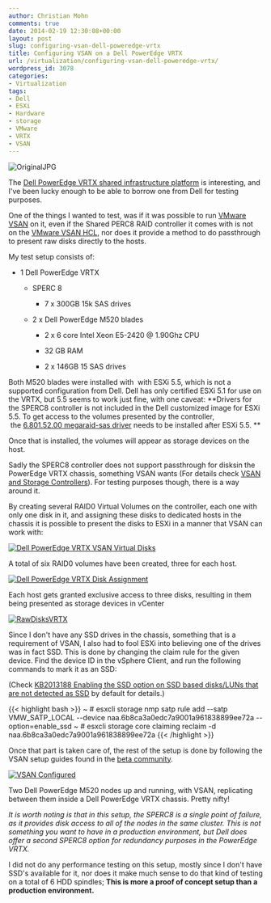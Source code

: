 ```yaml
---
author: Christian Mohn
comments: true
date: 2014-02-19 12:30:08+00:00
layout: post
slug: configuring-vsan-dell-poweredge-vrtx
title: Configuring VSAN on a Dell PowerEdge VRTX
url: /virtualization/configuring-vsan-dell-poweredge-vrtx/
wordpress_id: 3078
categories:
- Virtualization
tags:
- Dell
- ESXi
- Hardware
- storage
- VMware
- VRTX
- VSAN
---
```


![OriginalJPG](/img/OriginalJPG.jpeg)

The [Dell PowerEdge VRTX shared infrastructure platform](http://www.dell.com/us/business/p/poweredge-vrtx/pd) is interesting, and I've been lucky enough to be able to borrow one from Dell for testing purposes.

One of the things I wanted to test, was if it was possible to run [VMware VSAN](http://www.vmware.com/products/virtual-san) on it, even if the Shared PERC8 RAID controller it comes with is not on the [VMware VSAN HCL](http://www.vmware.com/resources/compatibility/search.php), nor does it provide a method to do passthrough to present raw disks directly to the hosts.

<!--more-->


My test setup consists of:





  * 1 Dell PowerEdge VRTX


    * SPERC 8


      * 7 x 300GB 15k SAS drives





    * 2 x Dell PowerEdge M520 blades


      * 2 x 6 core Intel Xeon E5-2420 @ 1.90Ghz CPU


      * 32 GB RAM


      * 2 x 146GB 15 SAS drives









Both M520 blades were installed with  with ESXi 5.5, which is not a supported configuration from Dell. Dell has only certified ESXi 5.1 for use on the VRTX, but 5.5 seems to work just fine, with one caveat: **Drivers for the SPERC8 controller is not included in the Dell customized image for ESXi 5.5. To get access to the volumes presented by the controller,  the [6.801.52.00 megaraid-sas driver](http://www.vmware.com/resources/compatibility/detail.php?deviceCategory=io&productid=34775&deviceCategory=io&keyword=shared&page=1&display_interval=10&sortColumn=Partner&sortOrder=Asc) needs to be installed after ESXi 5.5. **

Once that is installed, the volumes will appear as storage devices on the host.

Sadly the SPERC8 controller does not support passthrough for disksin the PowerEdge VRTX chassis, something VSAN wants (For details check [VSAN and Storage Controllers](https://blogs.vmware.com/vsphere/2013/09/vsan-and-storage-controllers.html)). For testing purposes though, there is a way around it.

By creating several RAID0 Virtual Volumes on the controller, each one with only one disk in it, and assigning these disks to dedicated hosts in the chassis it is possible to present the disks to ESXi in a manner that VSAN can work with:



[![Dell PowerEdge VRTX VSAN Virtual Disks](/img/CMC-FLBNZY1-Manage-Virtual-Disks-2014-02-18-13-14-41-2014-02-18-13-14-43-1024x489.png)](/img/CMC-FLBNZY1-Manage-Virtual-Disks-2014-02-18-13-14-41-2014-02-18-13-14-43.png)



A total of six RAID0 volumes have been created, three for each host.



[![Dell PowerEdge VRTX Disk Assignment](/img/CMC-FLBNZY1-Assign-Virtual-Disks-2014-02-18-13-15-45-2014-02-18-13-15-47-1024x489.png)](/img/CMC-FLBNZY1-Assign-Virtual-Disks-2014-02-18-13-15-45-2014-02-18-13-15-47.png)



Each host gets granted exclusive access to three disks, resulting in them being presented as storage devices in vCenter



[![RawDisksVRTX](/img/RawDisksVRTX.png)](/img/RawDisksVRTX.png)



Since I don't have any SSD drives in the chassis, something that is a requirement of VSAN, I also had to fool ESXi into believing one of the drives was in fact SSD. This is done by changing the claim rule for the given device. Find the device ID in the vSphere Client, and run the following commands to mark it as an SSD:

(Check [KB2013188 Enabling the SSD option on SSD based disks/LUNs that are not detected as SSD](http://kb.vmware.com/selfservice/microsites/search.do?language=en_US&cmd=displayKC&externalId=2013188) by default for details.)

{{< highlight bash >}}
~ # esxcli storage nmp satp rule add --satp VMW_SATP_LOCAL --device naa.6b8ca3a0edc7a9001a961838899ee72a --option=enable_ssd
~ # esxcli storage core claiming reclaim -d naa.6b8ca3a0edc7a9001a961838899ee72a
{{< /highlight >}}

Once that part is taken care of, the rest of the setup is done by following the VSAN setup guides found in the [beta community](http://www.vsanbeta.com/).



[![VSAN Configured](/img/New-Document-Royal-TSX-2014-02-19-12-27-47-2014-02-19-12-27-50.png)](/img/New-Document-Royal-TSX-2014-02-19-12-27-47-2014-02-19-12-27-50.png)



Two Dell PowerEdge M520 nodes up and running, with VSAN, replicating between them inside a Dell PowerEdge VRTX chassis. Pretty nifty!

_It is worth noting is that in this setup, the SPERC8 is a single point of failure, as it provides disk access to all of the nodes in the same cluster. This is not something you want to have in a production environment, but Dell does offer a second SPERC8 option for redundancy purposes in the PowerEdge VRTX._

I did not do any performance testing on this setup, mostly since I don't have SSD's available for it, nor does it make much sense to do that kind of testing on a total of 6 HDD spindles;
**This is more a proof of concept setup than a production environment.**
